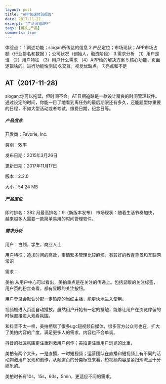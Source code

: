 ```yaml
---
layout: post
title: "APP快速体验报告"
date: 2017-11-22
excerpt: "广泛涉猎APP"
tags: [博文,产品]
comments: true
---
```


体验点：
1.阐述功能；slogan所传达的信息
2.产品定位；市场现状；APP市场占额（行业排名和数据 ）；公司状况（创始人，融资阶段）
3.需求分析
（1）用户是谁
（2）用户特征
（3）用户什么需求
（4）APP给的解决方案
5.核心功能，页面逻辑啥的。进行功能性测试
6.交互，视觉优缺点。
7.亮点和不足

## AT（2017-11-28)

slogan:你可以拖延，但时间不会。AT日期追踪是一款设计精良的时间管理软件。通过设定的时间，你能一目了地看到离任务的最后期限还有多久，还能题型你重要的日程，不如大型活动或者考试，缴费日期，纪念日等。

##### 产品信息

开发商：Favorie, Inc.

类别：效率

发布日期：2015年3月26日

更新日期：2017年11月17日

版本：2.2.0

大小：54.24 MB

##### 产品定位

即时排名：282
月最高排名：9（新版本发布）
市场现状：随着生活节奏加快，越来越多人需要一款简单易用的时间管理软件。

##### 需求分析

用户：白领，学生，商业人士

用户特征：追求时间的高效，事情繁多管理比较麻烦，有较好的教育背景和互联网常识

需求：



美拍
从用户中心可以看出，美拍重点是在关注的传递上。包括显眼的关注标签，用户页的粉丝查看，都有显眼的关注按钮。

用户登录会默认分配一定热度的当红主播，能更快地进入使用。

视频框进入页面自动播放，虽然用户开始有一定的抵触，能够让用户在浏览停留的时候直接进入观看氛围。

和抖音不太一样，美拍栖居了很多ugc短视频自媒体，很多官方公众号也在，扩大了美拍内容的广度，满足更多人的需求，内容也不会单调。

抖音的社区氛围更注重刺激用户创作；美拍更注重用户浏览的比重，

美拍有两个大头，一是直播，一时短视频；运营团队在直播和短视频上有不同的活动刺激用户发现和创作，从频道页的分类标签来看，短视频内容是紧跟潮流且十分娱乐的。

美拍时长有10s，15s，60s，5min，更适应不同的需求。


